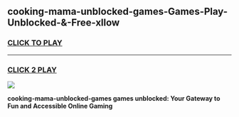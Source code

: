 
## cooking-mama-unblocked-games-Games-Play-Unblocked-&-Free-xllow
<h3>
<a href="https://premium76.site?title=cooking-mama-unblocked-games&ref=24A">CLICK TO PLAY</a></h3>
<hr>

<h3>
<a href="https://premium76.site?title=cooking-mama-unblocked-games&ref=24A">CLICK 2 PLAY</a>
  
</h3>

<a href="https://premium76.site?title=cooking-mama-unblocked-games&ref=24A"><img src="https://clearcache.store/games.png"></a>


**cooking-mama-unblocked-games games unblocked: Your Gateway to Fun and Accessible Online Gaming**
